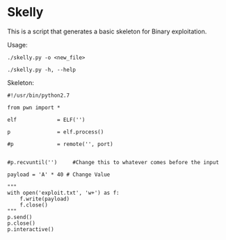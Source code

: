 # Skelly

This is a script that generates a basic skeleton for Binary exploitation.

Usage:

	./skelly.py -o <new_file>

	./skelly.py -h, --help


Skeleton:

	#!/usr/bin/python2.7
	
	from pwn import *

	elf             = ELF('')

	p               = elf.process()

	#p              = remote('', port)


	#p.recvuntil('')	 #Change this to whatever comes before the input

	payload = 'A' * 40 # Change Value

	"""
	with open('exploit.txt', 'w+') as f:
	    f.write(payload)
	    f.close()
	"""
	p.send()
	p.close()
	p.interactive()
